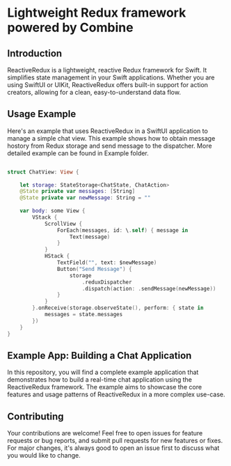 # Lightweight Redux framework powered by Combine

## Introduction
ReactiveRedux is a lightweight, reactive Redux framework for Swift. It simplifies state management in your Swift applications. Whether you are using SwiftUI or UIKit, ReactiveRedux offers built-in support for action creators, allowing for a clean, easy-to-understand data flow.

## Usage Example
Here's an example that uses ReactiveRedux in a SwiftUI application to manage a simple chat view. This example shows how to obtain message hostory from Redux storage and send message to the dispatcher. More detailed example can be found in Example folder.

```swift

struct ChatView: View {
    
    let storage: StateStorage<ChatState, ChatAction>
    @State private var messages: [String]
    @State private var newMessage: String = ""
    
    var body: some View {
        VStack {
            ScrollView {
                ForEach(messages, id: \.self) { message in
                    Text(message)
                }
            }
            HStack {
                TextField("", text: $newMessage)
                Button("Send Message") {
                    storage
                        .reduxDispatcher
                        .dispatch(action: .sendMessage(newMessage))
                }
            }
        }.onReceive(storage.observeState(), perform: { state in
            messages = state.messages
        })
    }
}

```

## Example App: Building a Chat Application
In this repository, you will find a complete example application that demonstrates how to build a real-time chat application using the ReactiveRedux framework. The example aims to showcase the core features and usage patterns of ReactiveRedux in a more complex use-case.

## Contributing
Your contributions are welcome! Feel free to open issues for feature requests or bug reports, and submit pull requests for new features or fixes. For major changes, it's always good to open an issue first to discuss what you would like to change.
